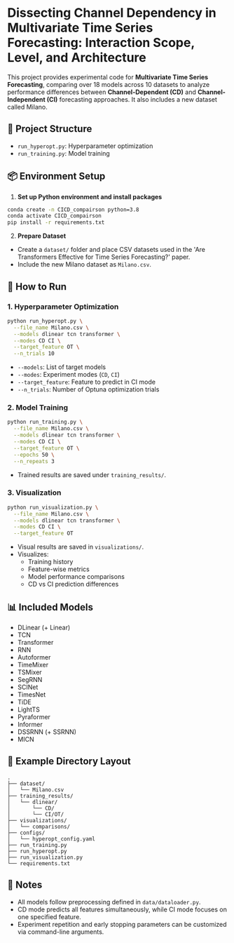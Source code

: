 # Dissecting Channel Dependency in Multivariate Time Series Forecasting: Interaction Scope, Level, and Architecture

This project provides experimental code for **Multivariate Time Series Forecasting**, comparing over 18 models across 10 datasets to analyze performance differences between **Channel-Dependent (CD)** and **Channel-Independent (CI)** forecasting approaches. It also includes a new dataset called Milano.

## 📁 Project Structure

- `run_hyperopt.py`: Hyperparameter optimization
- `run_training.py`: Model training

## 📦 Environment Setup

1. **Set up Python environment and install packages**

```bash
conda create -n CICD_compairson python=3.8
conda activate CICD_compairson
pip install -r requirements.txt
```

2. **Prepare Dataset**

- Create a `dataset/` folder and place CSV datasets used in the 'Are Transformers Effective for Time Series Forecasting?' paper.
- Include the new Milano dataset as `Milano.csv`.

## 🚀 How to Run

### 1. Hyperparameter Optimization

```bash
python run_hyperopt.py \
  --file_name Milano.csv \
  --models dlinear tcn transformer \
  --modes CD CI \
  --target_feature OT \
  --n_trials 10
```

- `--models`: List of target models
- `--modes`: Experiment modes (`CD`, `CI`)
- `--target_feature`: Feature to predict in CI mode
- `--n_trials`: Number of Optuna optimization trials

### 2. Model Training

```bash
python run_training.py \
  --file_name Milano.csv \
  --models dlinear tcn transformer \
  --modes CD CI \
  --target_feature OT \
  --epochs 50 \
  --n_repeats 3
```

- Trained results are saved under `training_results/`.

### 3. Visualization

```bash
python run_visualization.py \
  --file_name Milano.csv \
  --models dlinear tcn transformer \
  --modes CD CI \
  --target_feature OT
```

- Visual results are saved in `visualizations/`.
- Visualizes:
  - Training history
  - Feature-wise metrics
  - Model performance comparisons
  - CD vs CI prediction differences

## 📊 Included Models

- DLinear (+ Linear)
- TCN
- Transformer
- RNN
- Autoformer
- TimeMixer
- TSMixer
- SegRNN
- SCINet
- TimesNet
- TiDE
- LightTS
- Pyraformer
- Informer
- DSSRNN (+ SSRNN)
- MICN

## 📂 Example Directory Layout

```
.
├── dataset/
│   └── Milano.csv
├── training_results/
│   └── dlinear/
│       └── CD/
│       └── CI/OT/
├── visualizations/
│   └── comparisons/
├── configs/
│   └── hyperopt_config.yaml
├── run_training.py
├── run_hyperopt.py
├── run_visualization.py
└── requirements.txt
```

## 📌 Notes

- All models follow preprocessing defined in `data/dataloader.py`.
- CD mode predicts all features simultaneously, while CI mode focuses on one specified feature.
- Experiment repetition and early stopping parameters can be customized via command-line arguments.
